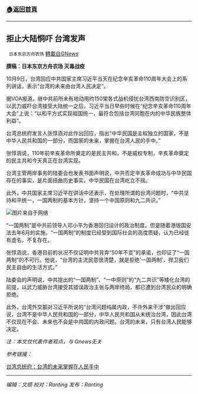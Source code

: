 ###  [:house:返回首頁](https://github.com/ourhimalayas/txt)
---


## 拒止大陆恫吓 台湾发声
` 日本东京方舟农场` [轉載自GNews](https://gnews.org/zh-hans/1584190/)

**撰稿：日本东京方舟农场 灭毒战疫**

10月9日，台湾回应中共国家主席习近平当天在纪念辛亥革命110周年大会上的系列讲话，表示“台湾的未来由台湾人民决定”。

据VOA报道，继中共前所未有地动用约150架各式战机侵扰台湾西南防空识别区，以武力威吓台湾接受大陆统一之后，习近平当日早些时候在“纪念辛亥革命110周年大会”上说：“以和平方式实现祖国统一，最符合包括台湾同胞在内的中华民族整体利益”。

台湾总统府发言人张惇涵对此作出回应，指出“中华民国是主权独立的国家，不是中华人民共和国的一部分，而国家的未来，掌握在台湾人民的手中。”

张惇涵说，110年前辛亥革命所奠定的是民主共和，不是威权专制，辛亥革命奠定的民主共和今天真正在台湾实现。

台湾主管两岸事务的陆委会也发表书面声明说，中共否定辛亥革命成功与中华民国存在的事实，是片面扭曲历史事实。中华民国在台湾屹立不摇。

此外，中共国家主席习近平在讲话中还表示，在处理所谓的台湾问题时，“中共坚持和平统一，一国两制的基本方针，坚持一个中国原则和九二共识。”

![](https://assets.gnews.org/wp-content/uploads/2021/10/微信图片_20211009211827.png)图片来自于网络

“一国两制”是中共前领导人邓小平为香港回归设计的政治制度。但是随着港版国安法去年6月的实施，“一国两制”的制度已经受到国际社会的高度质疑，认为已经徒有虚名，不复存在。

张惇涵说，香港目前的状况不仅证明中共背弃“50年不变”的承诺，也印证了“一国两制”的不可行。他说，“台湾的主流民意很清楚，就是拒绝‘一国两制’，捍卫我们民主自由的生活方式。”

陆委会的声明说，中共提出的“一国两制”、“一中原则”的“九二共识”等矮化台湾的前提，以武力威胁台湾接受其错误政治主张与两岸终局，都已遭到台湾民众的明确拒绝。

此外，台湾外交部对习近平所说的“台湾问题纯属内政，不许外来干涉”做出回应说，台湾不是中华人民共和国的一部分，中华人民共和国从未统治台湾，因此台湾不仅现在不会、未来也不会是中共国的内政问题。台湾的未来，只有台湾人民能够决定。

*注：本文仅代表作者观点，与 Gnews无关*

*参考链接：*

[台湾总统府：台湾的未来掌握在人民手中](https://www.voachinese.com/a/taiwan-says-its-future-rests-in-hands-of-its-people-20211009/6263974.html)

* * *

*编辑：文顺 校对：Ranting 发布：Ranting*
